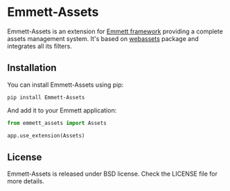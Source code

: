 # Emmett-Assets

Emmett-Assets is an extension for [Emmett framework](https://github.com/emmett-framework/emmett) providing a complete assets management system. It's based on [webassets](https://github.com/miracle2k/webassets) package and integrates all its filters.

## Installation

You can install Emmett-Assets using pip:

    pip install Emmett-Assets

And add it to your Emmett application:

```python
from emmett_assets import Assets

app.use_extension(Assets)
```

## License

Emmett-Assets is released under BSD license. Check the LICENSE file for more details.
